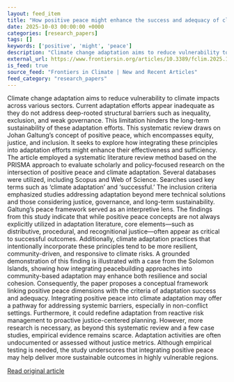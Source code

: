 ```yaml
---
layout: feed_item
title: "How positive peace might enhance the success and adequacy of climate change adaptation in the global south"
date: 2025-10-03 00:00:00 +0000
categories: [research_papers]
tags: []
keywords: ['positive', 'might', 'peace']
description: "Climate change adaptation aims to reduce vulnerability to climate impacts across various sectors"
external_url: https://www.frontiersin.org/articles/10.3389/fclim.2025.1639479
is_feed: true
source_feed: "Frontiers in Climate | New and Recent Articles"
feed_category: "research_papers"
---
```


Climate change adaptation aims to reduce vulnerability to climate impacts across various sectors. Current adaptation efforts appear inadequate as they do not address deep-rooted structural barriers such as inequality, exclusion, and weak governance. This limitation hinders the long-term sustainability of these adaptation efforts. This systematic review draws on Johan Galtung’s concept of positive peace, which encompasses equity, justice, and inclusion. It seeks to explore how integrating these principles into adaptation efforts might enhance their effectiveness and sufficiency. The article employed a systematic literature review method based on the PRISMA approach to evaluate scholarly and policy-focused research on the intersection of positive peace and climate adaptation. Several databases were utilized, including Scopus and Web of Science. Searches used key terms such as ‘climate adaptation’ and ‘successful.’ The inclusion criteria emphasized studies addressing adaptation beyond mere technical solutions and those considering justice, governance, and long-term sustainability. Galtung’s peace framework served as an interpretive lens. The findings from this study indicate that while positive peace concepts are not always explicitly utilized in adaptation literature, core elements—such as distributive, procedural, and recognitional justice—often appear as critical to successful outcomes. Additionally, climate adaptation practices that intentionally incorporate these principles tend to be more resilient, community-driven, and responsive to climate risks. A grounded demonstration of this finding is illustrated with a case from the Solomon Islands, showing how integrating peacebuilding approaches into community-based adaptation may enhance both resilience and social cohesion. Consequently, the paper proposes a conceptual framework linking positive peace dimensions with the criteria of adaptation success and adequacy. Integrating positive peace into climate adaptation may offer a pathway for addressing systemic barriers, especially in non-conflict settings. Furthermore, it could redefine adaptation from reactive risk management to proactive justice-centered planning. However, more research is necessary, as beyond this systematic review and a few case studies, empirical evidence remains scarce. Adaptation activities are often undocumented or assessed without justice metrics. Although empirical testing is needed, the study underscores that integrating positive peace may help deliver more sustainable outcomes in highly vulnerable regions.

[Read original article](https://www.frontiersin.org/articles/10.3389/fclim.2025.1639479)
